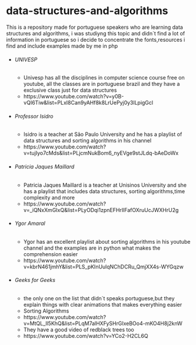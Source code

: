 # data-structures-and-algorithms
This is a repository made for portuguese speakers who are learning data structures and algorithms,
i was studiyng this topic and didn´t find a lot of information in portuguese 
so i decide to concentrate the fonts,resources i find and include examples made by me in php

<ul>
  <li><h6>UNIVESP</h6></li>
  <ul>
    <li>Univesp has all the disciplines in computer science course free on youtube,
    all the classes are in portuguese brazil and they have a exclusive class just for data structures</li>
    <li>https://www.youtube.com/watch?v=y0B-vQI6Tiw&list=PLxI8Can9yAHf8k8LrUePyj0y3lLpigGcl</li>
  </ul>
  
  <li><h6>Professor Isidro</h6></li>
  <ul>
    <li>Isidro is a teacher at São Paulo University and he has a playlist of data structures and sorting algorithms in his channel</li>
    <li>https://www.youtube.com/watch?v=tujIyo7cMds&list=PLjcmNukBom6_nyEVge9stJLdq-bAeDoWx</li>
  </ul>
  
  <li><h6>Patricia Jaques Maillard</h6></li>
  <ul>
    <li>Patricia Jaques Maillard is a teacher at Unisinos University and she has a playlist that includes data structures, sorting algorithms,time complexity and more</li>
    <li>https://www.youtube.com/watch?v=_iQNxXmGIxQ&list=PLyODqi1zpnEFHrIlFafOXruUcJWXHrU2g</li>
  </ul>
  
  <li><h6>Ygor Amaral</h6></li>
  <ul>
    <li>Ygor has an excellent playlist about sorting algorithms in his youtube channel and the examples are in python what makes the comprehension easier</li>
    <li>https://www.youtube.com/watch?v=kbrN461jmhY&list=PLS_pKInUulqNChDCRu_QmjXX4s-WYGqzw</li>
  </ul>
  
  <li><h6>Geeks for Geeks</h6></li>
  <ul>
    <li>the only one on the list that didn´t speaks portuguese,but they explain things with clear animations that makes everything easier</li>
    <li>Sorting Algorithms</li>
    <li>https://www.youtube.com/watch?v=MtQL_ll5KhQ&list=PLqM7alHXFySHrGIxeBOo4-mKO4H8j2knW</li>
    <li>They have a good video of redblack trees too</li>
    <li>https://www.youtube.com/watch?v=YCo2-H2CL6Q</li>
  </ul>
</ul>
